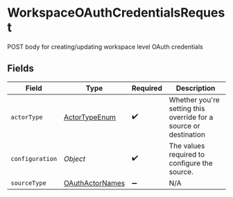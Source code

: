 # WorkspaceOAuthCredentialsRequest

POST body for creating/updating workspace level OAuth credentials


## Fields

| Field                                                            | Type                                                             | Required                                                         | Description                                                      |
| ---------------------------------------------------------------- | ---------------------------------------------------------------- | ---------------------------------------------------------------- | ---------------------------------------------------------------- |
| `actorType`                                                      | [ActorTypeEnum](../../models/shared/ActorTypeEnum.md)            | :heavy_check_mark:                                               | Whether you're setting this override for a source or destination |
| `configuration`                                                  | *Object*                                                         | :heavy_check_mark:                                               | The values required to configure the source.                     |
| `sourceType`                                                     | [OAuthActorNames](../../models/shared/OAuthActorNames.md)        | :heavy_minus_sign:                                               | N/A                                                              |